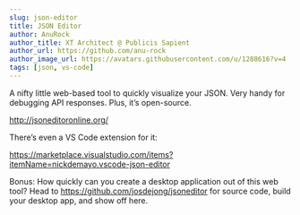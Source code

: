 ```yaml
---
slug: json-editor
title: JSON Editor
author: AnuRock
author_title: XT Architect @ Publicis Sapient
author_url: https://github.com/anu-rock
author_image_url: https://avatars.githubusercontent.com/u/1288616?v=4
tags: [json, vs-code]
---
```


A nifty little web-based tool to quickly visualize your JSON. Very
handy for debugging API responses. Plus, itʼs open-source.

http://jsoneditoronline.org/

Thereʼs even a VS Code extension for it:

https://marketplace.visualstudio.com/items?itemName=nickdemayo.vscode-json-editor

Bonus: How quickly can you create a desktop application out of this
web tool? Head to https://github.com/josdejong/jsoneditor for source
code, build your desktop app, and show off here.
